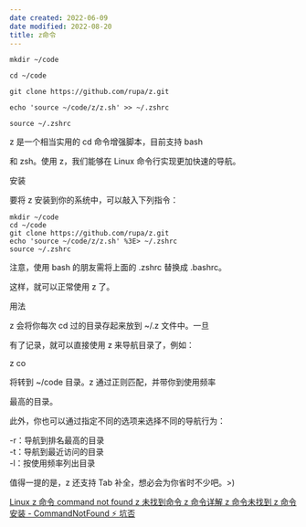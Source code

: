 ```yaml
---
date created: 2022-06-09
date modified: 2022-08-20
title: z命令
---
```

```
mkdir ~/code  

cd ~/code  

git clone https://github.com/rupa/z.git  

echo 'source ~/code/z/z.sh' >> ~/.zshrc  

source ~/.zshrc
```


z 是一个相当实用的 cd 命令增强脚本，目前支持 bash

和 zsh。使用 z，我们能够在 Linux 命令行实现更加快速的导航。

安装

要将 z 安装到你的系统中，可以敲入下列指令：

```
mkdir ~/code
cd ~/code
git clone https://github.com/rupa/z.git
echo 'source ~/code/z/z.sh' %3E> ~/.zshrc
source ~/.zshrc
```

注意，使用 bash 的朋友需将上面的 .zshrc 替换成 .bashrc。

这样，就可以正常使用 z 了。

用法

z 会将你每次 cd 过的目录存起来放到 ~/.z 文件中。一旦

有了记录，就可以直接使用 z 来导航目录了，例如：

z co

将转到 ~/code 目录。z 通过正则匹配，并带你到使用频率

最高的目录。

此外，你也可以通过指定不同的选项来选择不同的导航行为：

-r：导航到排名最高的目录  
-t：导航到最近访问的目录  
-l：按使用频率列出目录

值得一提的是，z 还支持 Tab 补全，想必会为你省时不少吧。>)

[Linux z 命令 command not found z 未找到命令 z 命令详解 z 命令未找到 z 命令安装 - CommandNotFound ⚡️ 坑否](https://commandnotfound.cn/linux/1/589/z-%E5%91%BD%E4%BB%A4)
